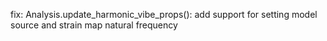 fix: Analysis.update_harmonic_vibe_props(): add support for setting model source and strain map natural frequency